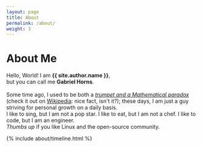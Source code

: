 ```yaml
---
layout: page
title: About
permalink: /about/
weight: 3
---
```


# **About Me**

Hello, World! I am **{{ site.author.name }}**,<br>
but you can call me **Gabriel Horns**.<br><br>
Some time ago, I used to be both a [*trumpet and a Mathematical paradox*](https://en.wikipedia.org/wiki/Gabriel%27s_Horn) (check it out on [Wikipedia](https://en.wikipedia.org/wiki/Gabriel%27s_Horn): nice fact, isn't it?); these days, I am just a guy striving for personal growth on a daily basis.<br>
I like to sing, but I am not a pop star. I like to eat, but I am not a chef. I like to code, but I am an engineer.<br>
*Thumbs up* if you like Linux and the open-source community.

<!--
<div class="row">
{% include about/skills.html title="Programming Skills" source=site.data.programming-skills %}
{% include about/skills.html title="Other Skills" source=site.data.other-skills %}
</div>
-->

<div class="row">
{% include about/timeline.html %}
</div>